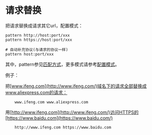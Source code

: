 # 请求替换

把请求替换成请求其它url，配置模式：

	pattern http://host:port/xxx
	pattern https://host:port/xxx
	
	# 自动补充协议(与请求的协议一样)
	pattern host:port/xxx
	
其中，pattern参见[匹配方式](../../pattern.html)，更多模式请参考[配置模式](../../mode.html)。

例子：

把[www.ifeng.com](http://www.ifeng.com/)域名下的请求全部替换成www.aliexpress.com的请求：

		www.ifeng.com www.aliexpress.com
		
用[http://www.ifeng.com](http://www.ifeng.com/)访问HTTPS的[https://www.baidu.com](https://www.baidu.com/)

		http://www.ifeng.com https://www.baidu.com